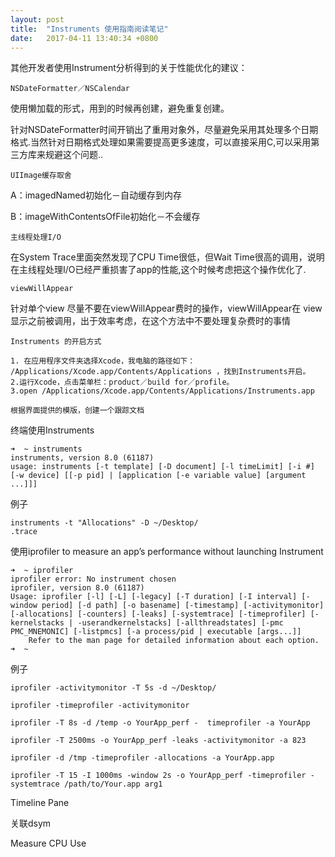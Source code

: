 ```yaml
---
layout: post
title:  "Instruments 使用指南阅读笔记"
date:   2017-04-11 13:40:34 +0800
---
```


其他开发者使用Instrument分析得到的关于性能优化的建议：

`NSDateFormatter／NSCalendar`

使用懒加载的形式，用到的时候再创建，避免重复创建。

针对NSDateFormatter时间开销出了重用对象外，尽量避免采用其处理多个日期格式.当然针对日期格式处理如果需要提高更多速度，可以直接采用C,可以采用第三方库来规避这个问题..


`UIImage缓存取舍`

A：imagedNamed初始化－自动缓存到内存

B：imageWithContentsOfFile初始化－不会缓存

`主线程处理I/O`

在System Trace里面突然发现了CPU Time很低，但Wait Time很高的调用，说明在主线程处理I/O已经严重损害了app的性能,这个时候考虑把这个操作优化了.

`viewWillAppear`

针对单个view 尽量不要在viewWillAppear费时的操作，viewWillAppear在 view 显示之前被调用，出于效率考虑，在这个方法中不要处理复杂费时的事情

`Instruments 的开启方式`

	1. 在应用程序文件夹选择Xcode，我电脑的路径如下： /Applications/Xcode.app/Contents/Applications ，找到Instruments开启。
	2.运行Xcode，点击菜单栏：product／build for／profile。
	3.open /Applications/Xcode.app/Contents/Applications/Instruments.app
	
	
`根据界面提供的模版，创建一个跟踪文档`


终端使用Instruments

	➜  ~ instruments
	instruments, version 8.0 (61187)
	usage: instruments [-t template] [-D document] [-l timeLimit] [-i #] [-w device] [[-p pid] | [application [-e variable value] [argument ...]]]
	
例子

	instruments -t "Allocations" -D ~/Desktop/
	.trace 
	
使用iprofiler to measure an app’s performance without launching Instrument

	➜  ~ iprofiler
	iprofiler error: No instrument chosen
	iprofiler, version 8.0 (61187)
	Usage: iprofiler [-l] [-L] [-legacy] [-T duration] [-I interval] [-window period] [-d path] [-o basename] [-timestamp] [-activitymonitor] [-allocations] [-counters] [-leaks] [-systemtrace] [-timeprofiler] [-kernelstacks | -userandkernelstacks] [-allthreadstates] [-pmc PMC_MNEMONIC] [-listpmcs] [-a process/pid | executable [args...]]
		Refer to the man page for detailed information about each option.
	➜  ~ 

例子

	iprofiler -activitymonitor -T 5s -d ~/Desktop/ 
	
	iprofiler -timeprofiler -activitymonitor
	
	iprofiler -T 8s -d /temp -o YourApp_perf -	timeprofiler -a YourApp
	
	iprofiler -T 2500ms -o YourApp_perf -leaks -activitymonitor -a 823
	
	iprofiler -d /tmp -timeprofiler -allocations -a YourApp.app
	
	iprofiler -T 15 -I 1000ms -window 2s -o YourApp_perf -timeprofiler -systemtrace /path/to/Your.app arg1

Timeline Pane

关联dsym

Measure CPU Use

